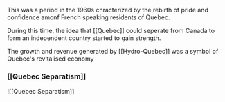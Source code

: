 This was a period in the 1960s chracterized by the rebirth of pride and confidence amonf French speaking residents of Quebec.

During this time, the idea that [[Quebec]] could seperate from Canada to form an independent country started to gain strength.

The growth and revenue generated by [[Hydro-Quebec]] was a symbol of Quebec's revitalised economy

### [[Quebec Separatism]]
![[Quebec Separatism]]
